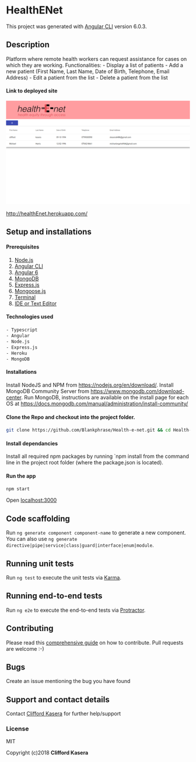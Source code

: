 # HealthENet

This project was generated with [Angular CLI](https://github.com/angular/angular-cli) version 6.0.3.

## Description

Platform where remote health workers can request assistance for cases on which they are working.
Functionalities:    - Display a list of patients
                    - Add a new patient (First Name, Last Name, Date of Birth, Telephone, Email Address)
                    - Edit a patient from the list
                    - Delete a patient from the list

#### Link to deployed site

![healthEnet](/src/assets/healthEnet.png?raw=true "healthEnet")

http://healthEnet.herokuapp.com/

## Setup and installations

#### Prerequisites

1. [Node.js](https://nodejs.org/en/)
2. [Angular CLI](https://cli.angular.io/)
3. [Angular 6](https://angular.io/)
4. [MongoDB](https://www.mongodb.com/)
5. [Express.js](https://expressjs.com/)
6. [Mongoose.js](http://mongoosejs.com/)
7. [Terminal]()
8. [IDE or Text Editor]()

#### Technologies used

    - Typescript
    - Angular
    - Node.js
    - Express.js
    - Heroku
    - MongoDB

#### Installations

Install NodeJS and NPM from  https://nodejs.org/en/download/.
Install MongoDB Community Server from  https://www.mongodb.com/download-center.
Run MongoDB, instructions are available on the install page for each OS at https://docs.mongodb.com/manual/administration/install-community/

#### Clone the Repo and checkout into the project folder.

```bash
git clone https://github.com/Blankphrase/Health-e-net.git && cd Health-e-net
```
#### Install dependancies

Install all required npm packages by running 
`npm install from the command line in the project root folder (where the package.json is located).

#### Run the app

```bash
npm start
```
Open [localhost:3000](localhost:8000)

## Code scaffolding

Run `ng generate component component-name` to generate a new component. You can also use `ng generate directive|pipe|service|class|guard|interface|enum|module`.

## Running unit tests

Run `ng test` to execute the unit tests via [Karma](https://karma-runner.github.io).


## Running end-to-end tests

Run `ng e2e` to execute the end-to-end tests via [Protractor](http://www.protractortest.org/).

## Contributing

Please read this [comprehensive guide](https://opensource.guide/how-to-contribute/) on how to contribute. Pull requests are welcome :-)

## Bugs

Create an issue mentioning the bug you have found

## Support and contact details

Contact [Clifford Kasera](ckasera6486@gmail.com) for further help/support

### License

MIT

Copyright (c)2018 **Clifford Kasera**
